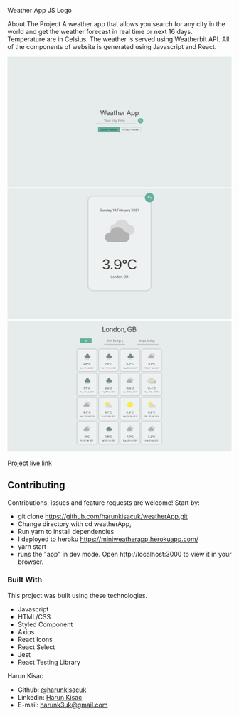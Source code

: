 Weather App
JS Logo

About The Project
A weather app that allows you search for any city in the world and get the weather forecast in real time or next 16 days. Temperature are in Celsius. The weather is served using Weatherbit API. All of the components of website is generated using Javascript and React.

![WEATHER-APP](public/mainPage.png)
![WEATHER-APP](public/currentWeather.png)
![WEATHER-APP](public/nextDaysForecast.png)

[Project live link](https://miniweatherapp.herokuapp.com/)

## Contributing

Contributions, issues and feature requests are welcome! Start by:

- git clone https://github.com/harunkisacuk/weatherApp.git
- Change directory with cd weatherApp,
- Run yarn to install dependencies
- I deployed to heroku https://miniweatherapp.herokuapp.com/
- yarn start
- runs the "app" in dev mode. Open http://localhost:3000 to view it in your browser.

### Built With

This project was built using these technologies.

- Javascript
- HTML/CSS
- Styled Component
- Axios
- React Icons
- React Select
- Jest
- React Testing Library

​Harun Kisac

- Github: [@harunkisacuk](https://github.com/harunkisacuk)
- Linkedin: [Harun Kisac](https://www.linkedin.com/in/harun-kisac/)
- E-mail: harunk3uk@gmail.com

